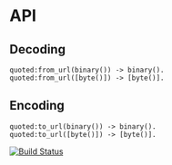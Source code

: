 # API

## Decoding

    quoted:from_url(binary()) -> binary().
    quoted:from_url([byte()]) -> [byte()].

## Encoding

    quoted:to_url(binary()) -> binary().
    quoted:to_url([byte()]) -> [byte()].

[![Build Status](http://travis-ci.org/klaar/quoted.erl.png?branch=master)](http://travis-ci.org/klaar/quoted.erl)
